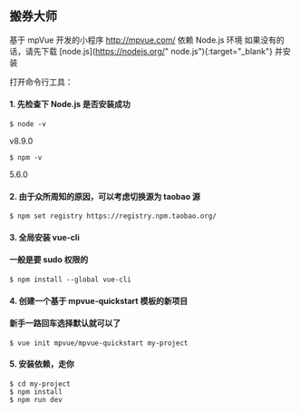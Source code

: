 ## 搬券大师

基于 mpVue 开发的小程序  http://mpvue.com/
依赖 Node.js 环境
如果没有的话，请先下载 [node.js](https://nodejs.org/" node.js"){:target="_blank"} 并安装

打开命令行工具：
#### 1. 先检查下 Node.js 是否安装成功
```
$ node -v
```
v8.9.0

```
$ npm -v
```
5.6.0

#### 2. 由于众所周知的原因，可以考虑切换源为 taobao 源
```
$ npm set registry https://registry.npm.taobao.org/
```

#### 3. 全局安装 vue-cli
#### 一般是要 sudo 权限的
```
$ npm install --global vue-cli
```

#### 4. 创建一个基于 mpvue-quickstart 模板的新项目
#### 新手一路回车选择默认就可以了
```
$ vue init mpvue/mpvue-quickstart my-project
```

#### 5. 安装依赖，走你
```
$ cd my-project
$ npm install
$ npm run dev
```